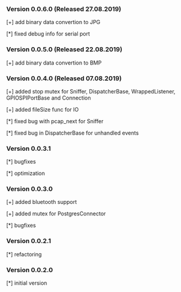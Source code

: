 ### Version 0.0.6.0 (Released 27.08.2019)
[+] add binary data convertion to JPG

[*] fixed debug info for serial port

### Version 0.0.5.0 (Released 22.08.2019)
[+] add binary data convertion to BMP

### Version 0.0.4.0 (Released 07.08.2019)
[+] added stop mutex for Sniffer, DispatcherBase, WrappedListener, GPIOSPIPortBase and Connection

[+] added fileSize func for IO

[*] fixed bug with pcap_next for Sniffer

[*] fixed bug in DispatcherBase for unhandled events

### Version 0.0.3.1
[*] bugfixes

[*] optimization

### Version 0.0.3.0
[+] added bluetooth support

[+] added mutex for PostgresConnector

[*] bugfixes

### Version 0.0.2.1
[*] refactoring

### Version 0.0.2.0
[*] initial version
